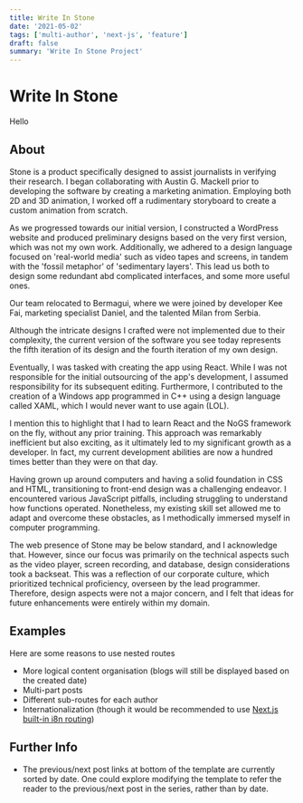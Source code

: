 ```yaml
---
title: Write In Stone
date: '2021-05-02'
tags: ['multi-author', 'next-js', 'feature']
draft: false
summary: 'Write In Stone Project'
---
```


# Write In Stone

Hello

## About

Stone is a product specifically designed to assist journalists in verifying their research. I began collaborating with Austin G. Mackell prior to developing the software by creating a marketing animation. Employing both 2D and 3D animation, I worked off a rudimentary storyboard to create a custom animation from scratch.

As we progressed towards our initial version, I constructed a WordPress website and produced preliminary designs based on the very first version, which was not my own work. Additionally, we adhered to a design language focused on 'real-world media' such as video tapes and screens, in tandem with the 'fossil metaphor' of 'sedimentary layers'. This lead us both to design some redundant abd complicated interfaces, and some more useful ones.

Our team relocated to Bermagui, where we were joined by developer Kee Fai, marketing specialist Daniel, and the talented Milan from Serbia.

Although the intricate designs I crafted were not implemented due to their complexity, the current version of the software you see today represents the fifth iteration of its design and the fourth iteration of my own design.

Eventually, I was tasked with creating the app using React. While I was not responsible for the initial outsourcing of the app's development, I assumed responsibility for its subsequent editing. Furthermore, I contributed to the creation of a Windows app programmed in C++ using a design language called XAML, which I would never want to use again (LOL).

I mention this to highlight that I had to learn React and the NoGS framework on the fly, without any prior training. This approach was remarkably inefficient but also exciting, as it ultimately led to my significant growth as a developer. In fact, my current development abilities are now a hundred times better than they were on that day.

Having grown up around computers and having a solid foundation in CSS and HTML, transitioning to front-end design was a challenging endeavor. I encountered various JavaScript pitfalls, including struggling to understand how functions operated. Nonetheless, my existing skill set allowed me to adapt and overcome these obstacles, as I methodically immersed myself in computer programming.

The web presence of Stone may be below standard, and I acknowledge that. However, since our focus was primarily on the technical aspects such as the video player, screen recording, and database, design considerations took a backseat. This was a reflection of our corporate culture, which prioritized technical proficiency, overseen by the lead programmer. Therefore, design aspects were not a major concern, and I felt that ideas for future enhancements were entirely within my domain.

## Examples

Here are some reasons to use nested routes

- More logical content organisation (blogs will still be displayed based on the created date)
- Multi-part posts
- Different sub-routes for each author
- Internationalization (though it would be recommended to use [Next.js built-in i8n routing](https://nextjs.org/docs/advanced-features/i18n-routing))

## Further Info

- The previous/next post links at bottom of the template are currently sorted by date. One could explore modifying the template to refer the reader to the previous/next post in the series, rather than by date.
